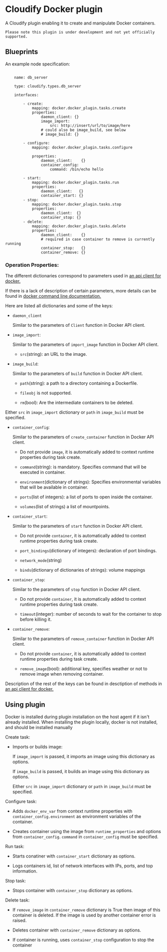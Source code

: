 Cloudify Docker plugin
======================

A Cloudify plugin enabling it to create and manipulate Docker containers.

```Please note this plugin is under development and not yet officially supported.```

Blueprints
----------

An example node specification:

```

    name: db_server

    type: cloudify.types.db_server

    interfaces:

        - create:
            mapping: docker.docker_plugin.tasks.create
            properties:
                daemon_client: {}
                image_import:
                    src: http://insert/url/to/image/here
                # could also be image_build, see below
                # image_build: {}

        - configure:
            mapping: docker.docker_plugin.tasks.configure

            properties:
                daemon_client:    {}
                container_config:
                    command: /bin/echo hello

        - start:
            mapping: docker.docker_plugin.tasks.run
            properties:
                daemon_client:   {}
                container_start: {}
        - stop:
            mapping: docker.docker_plugin.tasks.stop
            properties:
                daemon_client:  {}
                container_stop: {}
        - delete:
            mapping: docker.docker_plugin.tasks.delete
            properties:
                daemon_client:    {}
                # required in case container to remove is currently running
                container_stop:   {}
                container_remove: {}
```

### Operation Properties: ###
The different dictionaries correspond to parameters used in
[an api client for docker.](https://github.com/docker/docker-py)

If there is a lack of description of certain parameters,
more details can be found in
[docker command line documentation.](https://docs.docker.com/reference/commandline/cli/)

Here are listed all dictionaries and some of the keys:

* `daemon_client`

    Similar to the parameters of `Client` function in Docker API client.

* `image_import`:

    Similar to the parameters of `import_image` function in Docker API client.

    - `src`(string): an URL to the image.

* `image_build`:

    Similar to the parameters of `build` function in Docker API client.

    - `path`(string): a path to a directory containing a Dockerfile.

    - `fileobj` is not supported.

    - `rm`(bool): Are the intermediate containers to be deleted.

Either `src` in `image_import` dictionary or `path` in `image_build`
must be specified.

* `container_config`:

    Similar to the parameters of `create_container` function in
    Docker API client.

    - Do not provide `image`, it is automatically added to context runtime
      properties during task create.

    - `command`(string): is mandatory. Specifies command that will be executed
      in container.

    - `environment`(dictionary of strings): Specifies environmental variables
      that will be available in container.

    - `ports`(list of integers): a list of ports to open inside the container.

    - `volumes`(list of strings) a list of mountpoints.

* `container_start`:

    Similar to the parameters of `start` function in Docker API client.

    - Do not provide `container`, it is automatically added to context runtime
      properties during task create.

    - `port_bindings`(dictionary of integers): declaration of port bindings.

    - `network_mode`(string)

    - `binds`(dictionary of dictionaries of strings): volume mappings

* `container_stop`:

    Similar to the parameters of `stop` function in Docker API client.

    - Do not provide `container`, it is automatically added to context runtime
      properties during task create.

    - `timeout`(integer): number of seconds to wait for the container to stop
      before killing it.

* `container_remove`:

    Similar to the parameters of `remove_container` function in
    Docker API client.

    - Do not provide `container`, it is automatically added to context runtime
      properties during task create.

    - `remove_image`(bool): additional key, specifies weather or not to
      remove image when removing container.

Description of the rest of the keys can be found in desctiption
of methods in
[an api client for docker.](https://github.com/docker/docker-py)


Using plugin
------------

Docker is installed during plugin installation on the host agent if it isn't
already installed. When installing the plugin locally, docker is not installed,
and should be installed manually

Create task:

* Imports or builds image:

    If `image_import` is passed, it imports an image using this dictionary as options.

    If `image_build` is passed, it builds an image using this dictionary as options.

    Either `src` in `image_import` dictionary or `path` in `image_build`
    must be specified.


Configure task:

* Adds `docker_env_var` from context runtime properties with
  `container_config.environment` as environment variables of the container.

* Creates container using the image from `runtime_properties` and options from
  `container_config`. `command` in `container_config` must be specified.

Run task:

* Starts conatiner with `container_start` dictionary as options.

* Logs containers id, list of network interfaces with IPs, ports,
  and top information.

Stop task:

* Stops container with `container_stop` dictionary as options.

Delete task:

* If `remove_image` in `container_remove` dictionary is True then image of
  this container is deleted. If the image is used by another container
  error is raised.

* Deletes container with `container_remove` dictionary as options.

* If container is running, uses `container_stop` configuration to stop the
  container
